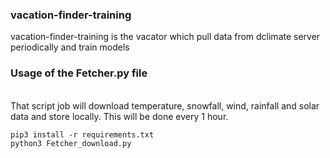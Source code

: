 ### vacation-finder-training

vacation-finder-training is the vacator which pull data from dclimate server periodically and train models

### Usage of the Fetcher.py file
<br>
That script job will download temperature, snowfall, wind, rainfall and solar data and store locally.
This will be done every 1 hour.

```
pip3 install -r requirements.txt
python3 Fetcher_download.py
```

